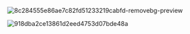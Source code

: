 


![8c284555e86ae7c82fd51233219cabfd-removebg-preview](https://github.com/user-attachments/assets/ec11f292-13f4-48b7-9630-3584852fdcf4)


![918dba2ce13861d2eed4753d07bde48a](https://github.com/user-attachments/assets/64b837aa-f7ef-4bb9-b3c2-639dc7ea641b)

